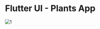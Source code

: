 # Flutter UI - Plants App
![1](https://user-images.githubusercontent.com/74109340/217350243-5cff5775-f824-4a0b-bd30-0534e1a0fe8a.jpeg)
